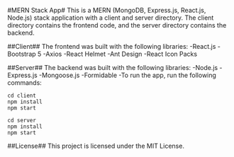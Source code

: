 #MERN Stack App#
This is a MERN (MongoDB, Express.js, React.js, Node.js) stack application with a client and server directory. The client directory contains the frontend code, and the server directory contains the backend.

##Client##
The frontend was built with the following libraries:
    -React.js
    -Bootstrap 5
    -Axios
    -React Helmet
    -Ant Design
    -React Icon Packs

##Server##
The backend was built with the following libraries:
    -Node.js
    -Express.js
    -Mongoose.js
    -Formidable
    -To run the app, run the following commands:

```
cd client
npm install
npm start
```

```
cd server
npm install
npm start
```

##License##
This project is licensed under the MIT License.
